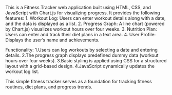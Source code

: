 This is a Fitness Tracker web application built using HTML, CSS, and JavaScript with Chart.js for visualizing progress. It provides the following features:
	1.	Workout Log: Users can enter workout details along with a date, and the data is displayed as a list.
	2.	Progress Graph: A line chart (powered by Chart.js) visualizes workout hours over four weeks.
	3.	Nutrition Plan: Users can enter and track their diet plans in a text area.
	4.	User Profile: Displays the user’s name and achievements.

Functionality:
	1.Users can log workouts by selecting a date and entering details.
	2.The progress graph displays predefined dummy data (workout hours over four weeks).
	3.Basic styling is applied using CSS for a structured layout with a grid-based design.
	4.JavaScript dynamically updates the workout log list.

This simple fitness tracker serves as a foundation for tracking fitness routines, diet plans, and progress trends.

